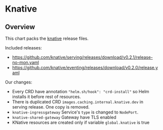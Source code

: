 # Knative

## Overview

This chart packs the [knative](https://github.com/knative/docs) release files.

Included releases:
 * https://github.com/knative/serving/releases/download/v0.2.1/release-no-mon.yaml
 * https://github.com/knative/eventing/releases/download/v0.2.0/release.yaml

Our changes:
 * Every CRD have annotation `"helm.sh/hook": "crd-install"` so Helm installs it before rest of resources.
 * There is duplicated CRD `images.caching.internal.knative.dev` in serving release. One copy is removed.
 * `knative-ingressgateway` Service's `type` is changed to `NodePort`.
 * `knative-shared-gateway` Gateway have TLS enabled
 * KNative resources are created only if variable `global.knative` is true